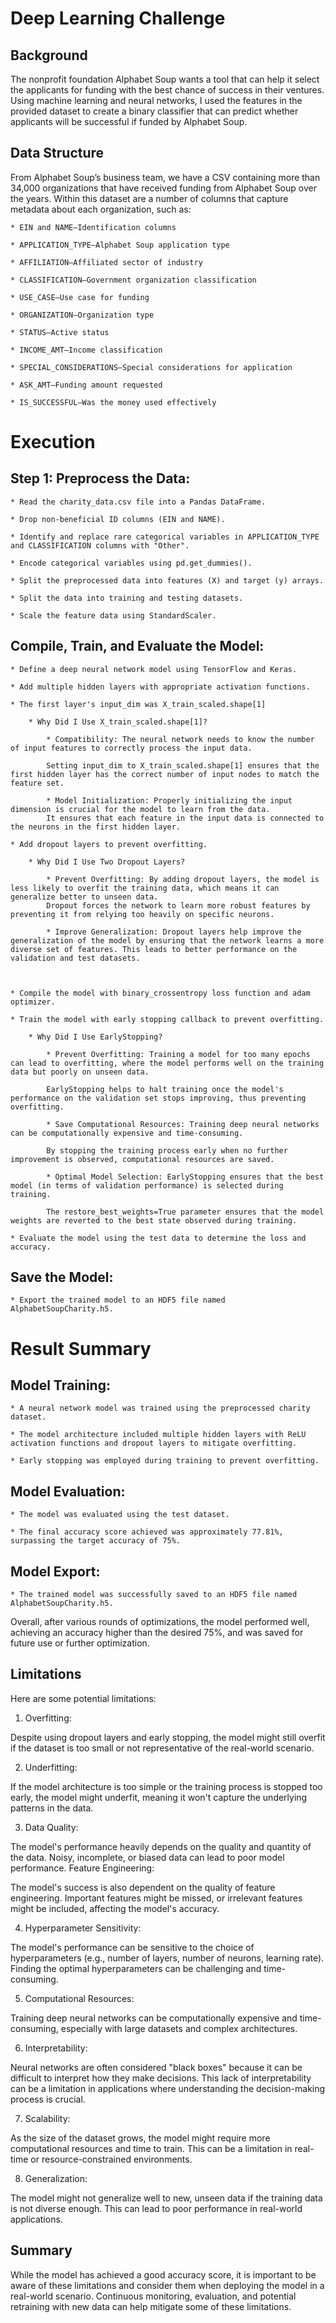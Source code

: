 # Deep Learning Challenge

## Background

The nonprofit foundation Alphabet Soup wants a tool that can help it select the applicants for funding with the best chance of success in their ventures. Using machine learning and neural networks, I used the features in the provided dataset to create a binary classifier that can predict whether applicants will be successful if funded by Alphabet Soup.

## Data Structure

From Alphabet Soup’s business team, we have a CSV containing more than 34,000 organizations that have received funding from Alphabet Soup over the years. Within this dataset are a number of columns that capture metadata about each organization, such as:

    * EIN and NAME—Identification columns

    * APPLICATION_TYPE—Alphabet Soup application type

    * AFFILIATION—Affiliated sector of industry

    * CLASSIFICATION—Government organization classification

    * USE_CASE—Use case for funding

    * ORGANIZATION—Organization type

    * STATUS—Active status

    * INCOME_AMT—Income classification

    * SPECIAL_CONSIDERATIONS—Special considerations for application

    * ASK_AMT—Funding amount requested

    * IS_SUCCESSFUL—Was the money used effectively

# Execution

## Step 1: Preprocess the Data:

    * Read the charity_data.csv file into a Pandas DataFrame.

    * Drop non-beneficial ID columns (EIN and NAME).

    * Identify and replace rare categorical variables in APPLICATION_TYPE and CLASSIFICATION columns with "Other".

    * Encode categorical variables using pd.get_dummies().

    * Split the preprocessed data into features (X) and target (y) arrays.

    * Split the data into training and testing datasets.

    * Scale the feature data using StandardScaler.



## Compile, Train, and Evaluate the Model:

    * Define a deep neural network model using TensorFlow and Keras.

    * Add multiple hidden layers with appropriate activation functions.

    * The first layer's input_dim was X_train_scaled.shape[1]

        * Why Did I Use X_train_scaled.shape[1]?
            
            * Compatibility: The neural network needs to know the number of input features to correctly process the input data.
            
            Setting input_dim to X_train_scaled.shape[1] ensures that the first hidden layer has the correct number of input nodes to match the feature set.
            
            * Model Initialization: Properly initializing the input dimension is crucial for the model to learn from the data.
            It ensures that each feature in the input data is connected to the neurons in the first hidden layer.

    * Add dropout layers to prevent overfitting.

        * Why Did I Use Two Dropout Layers?

            * Prevent Overfitting: By adding dropout layers, the model is less likely to overfit the training data, which means it can generalize better to unseen data.
            Dropout forces the network to learn more robust features by preventing it from relying too heavily on specific neurons.
            
            * Improve Generalization: Dropout layers help improve the generalization of the model by ensuring that the network learns a more diverse set of features. This leads to better performance on the validation and test datasets.
        


    * Compile the model with binary_crossentropy loss function and adam optimizer.

    * Train the model with early stopping callback to prevent overfitting.

        * Why Did I Use EarlyStopping? 

            * Prevent Overfitting: Training a model for too many epochs can lead to overfitting, where the model performs well on the training data but poorly on unseen data.
            
            EarlyStopping helps to halt training once the model's performance on the validation set stops improving, thus preventing overfitting.

            * Save Computational Resources: Training deep neural networks can be computationally expensive and time-consuming.

            By stopping the training process early when no further improvement is observed, computational resources are saved.

            * Optimal Model Selection: EarlyStopping ensures that the best model (in terms of validation performance) is selected during training.
            
            The restore_best_weights=True parameter ensures that the model weights are reverted to the best state observed during training.

    * Evaluate the model using the test data to determine the loss and accuracy.


## Save the Model:

    * Export the trained model to an HDF5 file named AlphabetSoupCharity.h5.


# Result Summary

## Model Training:

    * A neural network model was trained using the preprocessed charity dataset.

    * The model architecture included multiple hidden layers with ReLU activation functions and dropout layers to mitigate overfitting.

    * Early stopping was employed during training to prevent overfitting.

## Model Evaluation:

    * The model was evaluated using the test dataset.

    * The final accuracy score achieved was approximately 77.81%, surpassing the target accuracy of 75%.


## Model Export:

    * The trained model was successfully saved to an HDF5 file named AlphabetSoupCharity.h5.


Overall, after various rounds of optimizations, the model performed well, achieving an accuracy higher than the desired 75%, and was saved for future use or further optimization.


## Limitations

Here are some potential limitations:

1. Overfitting:

Despite using dropout layers and early stopping, the model might still overfit if the dataset is too small or not representative of the real-world scenario.

2. Underfitting:

If the model architecture is too simple or the training process is stopped too early, the model might underfit, meaning it won't capture the underlying patterns in the data.

3. Data Quality:

The model's performance heavily depends on the quality and quantity of the data. Noisy, incomplete, or biased data can lead to poor model performance.
Feature Engineering:

The model's success is also dependent on the quality of feature engineering. Important features might be missed, or irrelevant features might be included, affecting the model's accuracy.

4. Hyperparameter Sensitivity:

The model's performance can be sensitive to the choice of hyperparameters (e.g., number of layers, number of neurons, learning rate). Finding the optimal hyperparameters can be challenging and time-consuming.

5. Computational Resources:

Training deep neural networks can be computationally expensive and time-consuming, especially with large datasets and complex architectures.

6. Interpretability:

Neural networks are often considered "black boxes" because it can be difficult to interpret how they make decisions. This lack of interpretability can be a limitation in applications where understanding the decision-making process is crucial.

7. Scalability:

As the size of the dataset grows, the model might require more computational resources and time to train. This can be a limitation in real-time or resource-constrained environments.

8. Generalization:

The model might not generalize well to new, unseen data if the training data is not diverse enough. This can lead to poor performance in real-world applications.

## Summary
While the model has achieved a good accuracy score, it is important to be aware of these limitations and consider them when deploying the model in a real-world scenario. Continuous monitoring, evaluation, and potential retraining with new data can help mitigate some of these limitations.